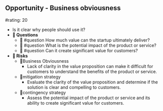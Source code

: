 ## Opportunity - Business obviousness
#rating: 20
- Is it clear why people should use it?
- **💭 Questions**
  - 💭 #question How much value can the startup ultimately deliver?
  - 💭 #question What is the potential impact of the product or service?
  - 💭 #question Can it create significant value for customers?
- **🚨 Risks**
  - 🚨Business Obviousness
    - Lack of clarity in the value proposition can make it difficult for customers to understand the benefits of the product or service.
  - 🚨mitigation strategy
    - Evaluate the clarity of the value proposition and determine if the solution is clear and compelling to customers.
  - 🚨contingency strategy
    - Assess the potential impact of the product or service and its ability to create significant value for customers.


